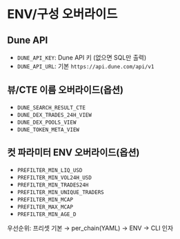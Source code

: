 # ENV/구성 오버라이드

## Dune API
- `DUNE_API_KEY`: Dune API 키 (없으면 SQL만 출력)
- `DUNE_API_URL`: 기본 `https://api.dune.com/api/v1`

## 뷰/CTE 이름 오버라이드(옵션)
- `DUNE_SEARCH_RESULT_CTE`
- `DUNE_DEX_TRADES_24H_VIEW`
- `DUNE_DEX_POOLS_VIEW`
- `DUNE_TOKEN_META_VIEW`

## 컷 파라미터 ENV 오버라이드(옵션)
- `PREFILTER_MIN_LIQ_USD`
- `PREFILTER_MIN_VOL24H_USD`
- `PREFILTER_MIN_TRADES24H`
- `PREFILTER_MIN_UNIQUE_TRADERS`
- `PREFILTER_MIN_MCAP`
- `PREFILTER_MAX_MCAP`
- `PREFILTER_MIN_AGE_D`

우선순위: 프리셋 기본 → per_chain(YAML) → ENV → CLI 인자

